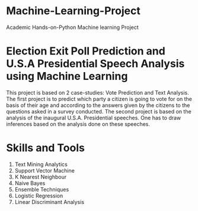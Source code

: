 # Machine-Learning-Project
Academic Hands-on-Python Machine learning Project
# Election Exit Poll Prediction and U.S.A Presidential Speech Analysis using Machine Learning
This project is based on 2 case-studies: Vote Prediction and Text Analysis. The first project is to predict which party a citizen is going to vote for on the basis of their age and according to the answers given by the citizens to the questions asked in a survey conducted. The second project is based on the analysis of the inaugural U.S.A. Presidential speeches. One has to draw inferences based on the analysis done on these speeches.
# Skills and Tools
1. Text Mining Analytics
2. Support Vector Machine 
3. K Nearest Neighbour 
4. Naive Bayes
5. Ensemble Techniques
6. Logistic Regression
7. Linear Discriminant Analysis
